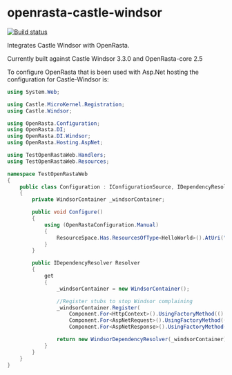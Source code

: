 openrasta-castle-windsor
========================

[![Build status](https://ci.appveyor.com/api/projects/status/68rfy3jpiwd63fdv)](https://ci.appveyor.com/project/holytshirt/openrasta-castle-windsor)

Integrates Castle Windsor with OpenRasta.

Currently built against Castle Windsor 3.3.0 and OpenRasta-core 2.5

To configure OpenRasta that is been used with Asp.Net hosting the configuration for Castle-Windsor is:


```csharp
using System.Web;

using Castle.MicroKernel.Registration;
using Castle.Windsor;

using OpenRasta.Configuration;
using OpenRasta.DI;
using OpenRasta.DI.Windsor;
using OpenRasta.Hosting.AspNet;

using TestOpenRastaWeb.Handlers;
using TestOpenRastaWeb.Resources;

namespace TestOpenRastaWeb
{
    public class Configuration : IConfigurationSource, IDependencyResolverAccessor
    {
        private WindsorContainer _windsorContainer;

        public void Configure()
        {
            using (OpenRastaConfiguration.Manual)
            {
                ResourceSpace.Has.ResourcesOfType<HelloWorld>().AtUri("/helloworld").HandledBy<HelloWorldHandler>().AsXmlDataContract();
            }
        }

        public IDependencyResolver Resolver
        {
            get
            {
                _windsorContainer = new WindsorContainer();

                //Register stubs to stop Windsor complaining 
                _windsorContainer.Register(
                    Component.For<HttpContext>().UsingFactoryMethod(() => (HttpContext)null),
                    Component.For<AspNetRequest>().UsingFactoryMethod(() => (AspNetRequest)null),
                    Component.For<AspNetResponse>().UsingFactoryMethod(() => (AspNetResponse)null));

                return new WindsorDependencyResolver(_windsorContainer);
            }
        }
    }
}
```
